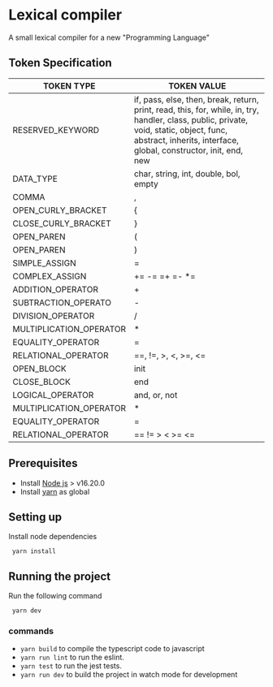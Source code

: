 # Lexical compiler

A small lexical compiler for a new "Programming Language" 

## Token Specification 

| TOKEN TYPE   | TOKEN VALUE                      |
|--------------|----------------------------------|
| RESERVED_KEYWORD      | if, pass, else, then, break, return, print, read, this, for, while, in, try, handler, class, public, private, void, static, object, func, abstract, inherits, interface, global, constructor, init, end, new|
|DATA_TYPE| char, string, int, double, bol, empty|
| COMMA   | ,               |
|OPEN_CURLY_BRACKET     |  {                |
|CLOSE_CURLY_BRACKET     |  }             |
|OPEN_PAREN     |  (             |
|OPEN_PAREN     |  )             |
|SIMPLE_ASSIGN     |  =          |
|COMPLEX_ASSIGN     |  += -= =+ =- *=           |
|ADDITION_OPERATOR     |  +           |
|SUBTRACTION_OPERATO   |  -           |
|DIVISION_OPERATOR     |  /           |
|MULTIPLICATION_OPERATOR     |  *         |
|EQUALITY_OPERATOR     | =           |
|RELATIONAL_OPERATOR  |  ==, !=, >, <, >=, <= |
|OPEN_BLOCK     |  init          |
|CLOSE_BLOCK   |  end       |
|LOGICAL_OPERATOR     |  and, or, not          |
|MULTIPLICATION_OPERATOR     |  *         |
|EQUALITY_OPERATOR     | =           |
|RELATIONAL_OPERATOR   |  == != > < >= <=          |


## Prerequisites

- Install [ Node js](https://nodejs.dev/en/) > v16.20.0 
- Install [yarn](https://classic.yarnpkg.com/lang/en/docs/install/#mac-stable) as global


## Setting up

Install node dependencies
```shell
 yarn install
```

## Running the project

Run the following command
```shell
 yarn dev
```

### commands

- `yarn build` to compile the typescript code to javascript
- `yarn run lint` to run the eslint.
- `yarn test` to run the jest tests.
- `yarn run dev` to build the project in watch mode for development